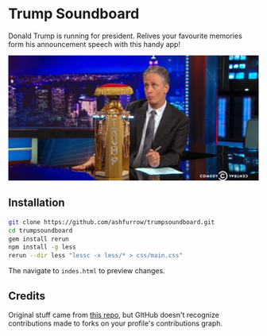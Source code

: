 Trump Soundboard
================

Donald Trump is running for president. Relives your favourite memories form his announcement speech with this handy app!

![Join the fun!](/img/readme.jpg)

Installation
------------

```bash
git clone https://github.com/ashfurrow/trumpsoundboard.git
cd trumpsoundboard
gem install rerun
npm install -g less
rerun --dir less "lessc -x less/* > css/main.css"
```

The navigate to `indes.html` to preview changes.

Credits
-------

Original stuff came from [this repo](https://github.com/ashfurrow/newtrumpsoundboard.git), but GItHub doesn't recognize contributions made to forks on your profile's contributions graph.
